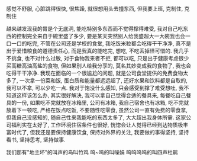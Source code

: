 感觉不舒服, 心脏跳得很快, 很焦躁, 就很想用头去撞东西, 但我要上班, 克制住, 克制住

越来越发现我的胃是个无底洞, 能吃特别多东西而不觉得撑得难受, 我对自己吃东西的控制完全来自于碗里盛了多少, 要是某天突然别人给我盛超大一大碗我也会一口一口的吃完, 不管在公司还是学校的食堂, 我吃饭米粒都会吃得干干净净, 真不是出于爱惜粮食的道德责任心, 而是我真的能吃完, 想吃, 不吃丢掉怪可惜的.
我几乎不挑食, 也不对什么过敏, 对于食物我来者不拒, 都可以吃, 只是出于健康考虑很少买高糖高油高盐的食物, 但如果别人给我分享的, 莫名其妙变成我的食物了, 我也会吃得干干净净. 
我现在面临的一个很尴尬的问题, 就是公司食堂提供的免费食物太多了, 一次拿一份菜和饭, 蛋白质和能量都远远超了, 还好水果和饮料都是自取的, 我可以不拿, 可以少吃一点.
我对于饱没什么感知, 只会感受到撑了难受想吐, 我不知道这样该怎么办, 其实很好解决, 我可以拿自己觉得合适的餐具来, 每餐吃自己餐具的一份, 如果吃不完就放在冰箱里, 公司有冰箱, 我自己宿舍也有冰箱, 吃不完就放着下一顿吃, 严格在饭点吃饭, 不要随性吃零食, 虽然公司一直有免费的零食拿, 但我自己没感知的, 随自己性来我能吃的东西太多了, 大大超出我身体所需.
这家公司福利实在太好了, 工作环境住宿条件也很好, 恍惚会让人觉得已经到达物质极丰富时代了, 但我还是要保持健康饮食, 保持对外界的关注, 我要做的事得坚持, 坚持看书, 坚持思考, 坚持做事.

我们那有"地主坏"的叫声的鸟叫竹鸡
呜~呜的叫噪娟
呜呜呜呜的叫四声杜鹃